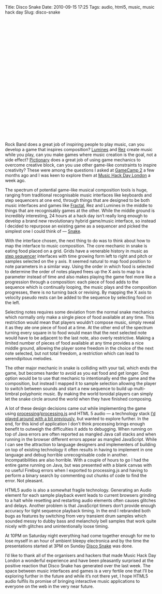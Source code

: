 Title: Disco Snake
Date: 2010-09-15 17:25
Tags: audio, html5, music, music hack day
Slug: disco-snake

<div class="flex-video"><object style="height: 390px; width: 640px"><param name="movie" value="http://www.youtube.com/v/slwo4rBTQ00?version=3"><param name="allowFullScreen" value="true"><param name="allowScriptAccess" value="always"><embed src="http://www.youtube.com/v/slwo4rBTQ00?version=3" type="application/x-shockwave-flash" allowfullscreen="true" allowScriptAccess="always" width="640" height="390"></object></div>

Rock Band does a great job of inspiring people to play music, can you
develop a game that inspires composition? [Lumines][] and [Rez][] create
music while you play, can you make games where music creation is the
goal, not a side effect? [Pictionary][] does a great job of using game
mechanics to overcome creative block, can you use other game-like
constraints to inspire creativity? These were among the questions I
asked at [GameCamp 2][] a few months ago and I was keen to explore them
at [Music Hack Day London][] a week ago.

The spectrum of potential game-like musical composition tools is huge,
ranging from traditional recognisable music interfaces like keyboards
and step sequencers at one end, through things that are designed to be
both music interfaces and games like [Fractal][], Rez and Lumines in the
middle to things that are recognisably games at the other. While the
middle ground is incredibly interesting, 24 hours at a hack day isn’t
really long enough to develop a brand new revolutionary hybrid
game/music interface, so instead I decided to repurpose an existing game
as a sequencer and picked the simplest one I could think of — [Snake][].

With the interface chosen, the next thing to do was to think about how
to map the interface to music composition. The core mechanic in snake is
eating food placed on a grid. Grids have a venerable history in music as
[step sequencer][] interfaces with time growing form left to right and
pitch or samples selected on the y axis. It seemed natural to map food
position to note parameters in a similar way. Using the order in which
food is selected to determine the order of notes played frees up the X
axis to map to a parameter instead of time and also makes playing the
game feel more like a progression through a composition: each piece of
food adds to the sequence which is continually looping, the music plays
and the composition progresses, there is no turning back or revising. By
mapping the X axis to velocity pseudo rests can be added to the sequence
by selecting food on the left.

Selecting notes requires some deviation from the normal snake mechanics
which normally only make a single piece of food available at any time.
This restriction would mean that players wouldn’t compose music, simply
reveal it as they ate one piece of food at a time. At the other end of
the spectrum turning every square in to food would mean that the next
selected note would have to be adjacent to the last note, also overly
restrictive. Making a limited number of pieces of food available at any
time provides a nice middle ground, allowing the player some freedom in
the choice of the next note selected, but not total freedom, a
restriction which can lead to serendipitous melodies.

The other major mechanic in snake is colliding with your tail, which
ends the game, but becomes harder to avoid as you eat food and get
longer. One option would be to use that mechanic to intentionally end
the game and the composition, but instead I mapped it to sample
selection allowing the player to switch between sounds and start a new
sequence to build up multi-timbral polyphonic music. By making the world
toroidal players can simply let the snake circle around the world when
they have finished composing.

A lot of these design decisions came out while implementing the game
using [processing][]/[processing.js][] and
<span class="caps">HTML</span> 5 audio — a technology stack [I’d played
around with a bit previously][], but wanted to explore further. In the
end, for this kind of application I don’t think processing brings enough
benefit to outweigh the difficulties it adds to debugging. When running
on top of Java errors are often reported as mangled Java call stacks and
when running in the browser different errors appear as mangled
JavaScript. While I can see the attraction to language designers and
implementers of building on top of existing technology it often results
in having to implement in one language and debug horrible unrecognisable
code in another. Incompatibilities are also horrible. With a couple of
hours to go I had the entire game running on Java, but was presented
with a blank canvas with no useful Firebug errors when I exported to
processing.js and having to perform a binary search by commenting out
chunks of code to find the error. Not pleasant.

<span class="caps">HTML5</span> audio is also a somewhat fragile
technology. Generating an Audio element for each sample playback event
leads to current browsers grinding to a halt while resetting and
restarting audio elements often causes glitches and delays. Another
problem is that JavaScript timers don’t provide enough accuracy for
tight sequence playback timing. In the end I rebranded both bugs as
features by switching from very transient drum samples which sounded
messy to dubby bass and melancholy bell samples that work quite nicely
with glitches and unintentionally loose timing.

At <span class="caps">10PM</span> on Saturday night everything had come
together enough for me to lose myself in an hour of ambient bleepy
electronica and by the time the presentations started at
<span class="caps">3PM</span> on Sunday [Disco Snake][] was done.

I’d like to thank all of the organisers and hackers that made Music Hack
Day London a wonderful experience and have been pleasantly surprised at
the positive reaction that Disco Snake has generated over the last week.
The space between music interfaces and games is a very fertile one that
I’ll be exploring further in the future and while it’s not there yet, I
hope <span class="caps">HTML5</span> audio fulfils its promise of
bringing interactive music applications to everyone on the web in the
very near future.

  [Lumines]: http://en.wikipedia.org/wiki/Lumines
  [Rez]: http://en.wikipedia.org/wiki/Rez
  [Pictionary]: http://en.wikipedia.org/wiki/Pictionary
  [GameCamp 2]: http://jimpurbrick.com/2010/05/10/gamecamp-2/
  [Music Hack Day London]: http://london.musichackday.org/2010/
  [Fractal]: http://www.playfractal.com/
  [Snake]: http://en.wikipedia.org/wiki/Snake_%28video_game%29
  [step sequencer]: http://en.wikipedia.org/wiki/Music_sequencer
  [processing]: http://processing.org
  [processing.js]: http://processingjs.org
  [I’d played around with a bit previously]: http://jimpurbrick.com/2010/06/07/html-5-multimedia/
  [Disco Snake]: http://jimpurbrick.com/static/media/disco_snake/disco_snake.html
